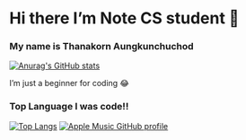 # Hi there I’m Note CS student 👋
### My name is Thanakorn Aungkunchuchod 
[![Anurag's GitHub stats](https://github-readme-stats.vercel.app/api?username=Rabbitnote&show_icons=true&theme=jolly)]()

I’m just a beginner for coding 😂

### Top Language I was code!!
[![Top Langs](https://github-readme-stats.vercel.app/api/top-langs/?username=Rabbitnote&layout=compact&theme=jolly)]()
[![Apple Music GitHub profile](https://apple-music-github-profile.rayriffy.com/theme/light.svg?uid=001901.ec5e4c62f5e44b369153437781a3cdc7.1306)](https://github.com/rayriffy/apple-music-github-profile)
<!--
**Rabbitnote/Rabbitnote** is a ✨ _special_ ✨ repository because its `README.md` (this file) appears on your GitHub profile.

Here are some ideas to get you started:

- 🔭 I’m currently working on ...
- 🌱 I’m currently learning ...
- 👯 I’m looking to collaborate on ...
- 🤔 I’m looking for help with ...
- 💬 Ask me about ...
- 📫 How to reach me: ...
- 😄 Pronouns: ...
- ⚡ Fun fact: ...
-->
